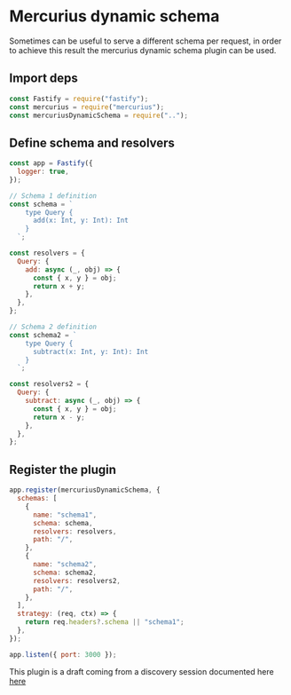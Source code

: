 # Mercurius dynamic schema

Sometimes can be useful to serve a different schema per request, in order to achieve this result the mercurius dynamic schema plugin can be used.

## Import deps

```js
const Fastify = require("fastify");
const mercurius = require("mercurius");
const mercuriusDynamicSchema = require("..");
```

## Define schema and resolvers

```js
const app = Fastify({
  logger: true,
});

// Schema 1 definition
const schema = `
    type Query {
      add(x: Int, y: Int): Int
    }
  `;

const resolvers = {
  Query: {
    add: async (_, obj) => {
      const { x, y } = obj;
      return x + y;
    },
  },
};

// Schema 2 definition
const schema2 = `
    type Query {
      subtract(x: Int, y: Int): Int
    }
  `;

const resolvers2 = {
  Query: {
    subtract: async (_, obj) => {
      const { x, y } = obj;
      return x - y;
    },
  },
};
```

## Register the plugin

```js
app.register(mercuriusDynamicSchema, {
  schemas: [
    {
      name: "schema1",
      schema: schema,
      resolvers: resolvers,
      path: "/",
    },
    {
      name: "schema2",
      schema: schema2,
      resolvers: resolvers2,
      path: "/",
    },
  ],
  strategy: (req, ctx) => {
    return req.headers?.schema || "schema1";
  },
});

app.listen({ port: 3000 });
```

This plugin is a draft coming from a discovery session documented here [here](./docs/discovery.md)
